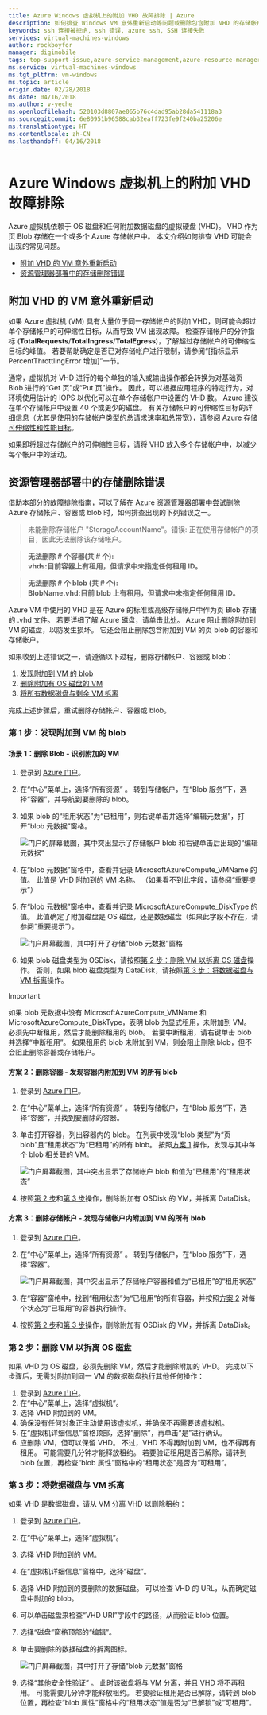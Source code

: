 ```yaml
---
title: Azure Windows 虚拟机上的附加 VHD 故障排除 | Azure
description: 如何排查 Windows VM 意外重新启动等问题或删除包含附加 VHD 的存储帐户的问题。
keywords: ssh 连接被拒绝, ssh 错误, azure ssh, SSH 连接失败
services: virtual-machines-windows
author: rockboyfor
manager: digimobile
tags: top-support-issue,azure-service-management,azure-resource-manager
ms.service: virtual-machines-windows
ms.tgt_pltfrm: vm-windows
ms.topic: article
origin.date: 02/28/2018
ms.date: 04/16/2018
ms.author: v-yeche
ms.openlocfilehash: 520103d8807ae065b76c4dad95ab28da541118a3
ms.sourcegitcommit: 6e80951b96588cab32eaff723fe9f240ba25206e
ms.translationtype: HT
ms.contentlocale: zh-CN
ms.lasthandoff: 04/16/2018
---
```

# <a name="troubleshoot-attached-vhds-on-azure-windows-virtual-machines"></a>Azure Windows 虚拟机上的附加 VHD 故障排除

Azure 虚拟机依赖于 OS 磁盘和任何附加数据磁盘的虚拟硬盘 (VHD)。 VHD 作为页 Blob 存储在一个或多个 Azure 存储帐户中。 本文介绍如何排查 VHD 可能会出现的常见问题。 

  * [附加 VHD 的 VM 意外重新启动]
  * [资源管理器部署中的存储删除错误]

<a name="you-are-experiencing-unexpected-reboots"></a>
## <a name="unexpected-reboots-of-vms-with-attached-vhds"></a>附加 VHD 的 VM 意外重新启动

如果 Azure 虚拟机 (VM) 具有大量位于同一存储帐户的附加 VHD，则可能会超过单个存储帐户的可伸缩性目标，从而导致 VM 出现故障。 检查存储帐户的分钟指标 (**TotalRequests**/**TotalIngress**/**TotalEgress**)，了解超过存储帐户的可伸缩性目标的峰值。 若要帮助确定是否已对存储帐户进行限制，请参阅“[指标显示 PercentThrottlingError 增加]”一节。

通常，虚拟机对 VHD 进行的每个单独的输入或输出操作都会转换为对基础页 Blob 进行的“Get 页”或“Put 页”操作。 因此，可以根据应用程序的特定行为，对环境使用估计的 IOPS 以优化可以在单个存储帐户中设置的 VHD 数。 Azure 建议在单个存储帐户中设置 40 个或更少的磁盘。 有关存储帐户的可伸缩性目标的详细信息（尤其是使用的存储帐户类型的总请求速率和总带宽），请参阅 [Azure 存储可伸缩性和性能目标](../../storage/common/storage-scalability-targets.md)。

如果即将超过存储帐户的可伸缩性目标，请将 VHD 放入多个存储帐户中，以减少每个帐户中的活动。

<a name="storage-delete-errors-in-rm"></a>
## <a name="storage-deletion-errors-in-resource-manager-deployment"></a>资源管理器部署中的存储删除错误

借助本部分的故障排除指南，可以了解在 Azure 资源管理器部署中尝试删除 Azure 存储帐户、容器或 blob 时，如何排查出现的下列错误之一。

>未能删除存储帐户 "StorageAccountName"。错误: 正在使用存储帐户的项目，因此无法删除该存储帐户。

>**无法删除 # 个容器(共 # 个):<br>vhds:目前容器上有租用，但请求中未指定任何租用 ID。**

>**无法删除 # 个 blob (共 # 个):<br>BlobName.vhd:目前 blob 上有租用，但请求中未指定任何租用 ID。**

Azure VM 中使用的 VHD 是在 Azure 的标准或高级存储帐户中作为页 Blob 存储的 .vhd 文件。  若要详细了解 Azure 磁盘，请单击[此处](../../virtual-machines/windows/about-disks-and-vhds.md)。 Azure 阻止删除附加到 VM 的磁盘，以防发生损坏。 它还会阻止删除包含附加到 VM 的页 blob 的容器和存储帐户。 

如果收到上述错误之一，请遵循以下过程，删除存储帐户、容器或 blob： 
1. [发现附加到 VM 的 blob](#step-1-identify-blobs-attached-to-a-vm)
2. [删除附加有 OS 磁盘的 VM](#step-2-delete-vm-to-detach-os-disk)
3. [将所有数据磁盘与剩余 VM 拆离](#step-3-detach-data-disk-from-the-vm)

完成上述步骤后，重试删除存储帐户、容器或 blob。

### <a name="step-1-identify-blob-attached-to-a-vm"></a>第 1 步：发现附加到 VM 的 blob

#### <a name="scenario-1-deleting-a-blob---identify-attached-vm"></a>场景 1：删除 Blob - 识别附加的 VM
1. 登录到 [Azure 门户](https://portal.azure.cn)。
2. 在“中心”菜单上，选择“所有资源” 。 转到存储帐户，在“Blob 服务”下，选择“容器”，并导航到要删除的 blob。
3. 如果 blob 的“租用状态”为“已租用”，则右键单击并选择“编辑元数据”，打开“blob 元数据”窗格。 

    ![门户的屏幕截图，其中突出显示了存储帐户 blob 和右键单击后出现的“编辑元数据”](./media/troubleshoot-vhds/utd-edit-metadata-sm.png)

4. 在“blob 元数据”窗格中，查看并记录 MicrosoftAzureCompute_VMName 的值。 此值是 VHD 附加到的 VM 名称。 （如果看不到此字段，请参阅“重要提示”）
5. 在“blob 元数据”窗格中，查看并记录 MicrosoftAzureCompute_DiskType 的值。 此值确定了附加磁盘是 OS 磁盘，还是数据磁盘（如果此字段不存在，请参阅“重要提示”）。 

     ![门户屏幕截图，其中打开了存储“blob 元数据”窗格](./media/troubleshoot-vhds/utd-blob-metadata-sm.png)

6. 如果 blob 磁盘类型为 OSDisk，请按照[第 2 步：删除 VM 以拆离 OS 磁盘](#step-2-delete-vm-to-detach-os-disk)操作。 否则，如果 blob 磁盘类型为 DataDisk，请按照[第 3 步：将数据磁盘与 VM 拆离](#step-3-detach-data-disk-from-the-vm)操作。 

> [!IMPORTANT]
> 如果 blob 元数据中没有 MicrosoftAzureCompute_VMName 和 MicrosoftAzureCompute_DiskType，表明 blob 为显式租用，未附加到 VM。 必须先中断租用，然后才能删除租用的 blob。 若要中断租用，请右键单击 blob 并选择“中断租用”。 如果租用的 blob 未附加到 VM，则会阻止删除 blob，但不会阻止删除容器或存储帐户。

#### <a name="scenario-2-deleting-a-container---identify-all-blobs-within-container-that-are-attached-to-vms"></a>方案 2：删除容器 - 发现容器内附加到 VM 的所有 blob
1. 登录到 [Azure 门户](https://portal.azure.cn)。
2. 在“中心”菜单上，选择“所有资源” 。 转到存储帐户，在“Blob 服务”下，选择“容器”，并找到要删除的容器。
3. 单击打开容器，列出容器内的 blob。 在列表中发现“blob 类型”为“页 blob”且“租用状态”为“已租用”的所有 blob。 按照[方案 1](#step-1-identify-blobs-attached-to-a-vm) 操作，发现与其中每个 blob 相关联的 VM。

    ![门户屏幕截图，其中突出显示了存储帐户 blob 和值为“已租用”的“租用状态”](./media/troubleshoot-vhds/utd-disks-sm.png)

4. 按照[第 2 步](#step-2-delete-vm-to-detach-os-disk)和[第 3 步](#step-3-detach-data-disk-from-the-vm)操作，删除附加有 OSDisk 的 VM，并拆离 DataDisk。 

#### <a name="scenario-3-deleting-storage-account---identify-all-blobs-within-storage-account-that-are-attached-to-vms"></a>方案 3：删除存储帐户 - 发现存储帐户内附加到 VM 的所有 blob
1. 登录到 [Azure 门户](https://portal.azure.cn)。
2. 在“中心”菜单上，选择“所有资源” 。 转到存储帐户，在“blob 服务”下，选择“容器”。

    ![门户屏幕截图，其中突出显示了存储帐户容器和值为“已租用”的“租用状态”](./media/troubleshoot-vhds/utd-containers-sm.png)

3. 在“容器”窗格中，找到“租用状态”为“已租用”的所有容器，并按照[方案 2](#scenario-2-deleting-a-container---identify-all-blobs-within-container-that-are-attached-to-vms) 对每个状态为“已租用”的容器执行操作。
4. 按照[第 2 步](#step-2-delete-vm-to-detach-os-disk)和[第 3 步](#step-3-detach-data-disk-from-the-vm)操作，删除附加有 OSDisk 的 VM，并拆离 DataDisk。 

### <a name="step-2-delete-vm-to-detach-os-disk"></a>第 2 步：删除 VM 以拆离 OS 磁盘
如果 VHD 为 OS 磁盘，必须先删除 VM，然后才能删除附加的 VHD。 完成以下步骤后，无需对附加到同一 VM 的数据磁盘执行其他任何操作：

1. 登录到 [Azure 门户](https://portal.azure.cn)。
2. 在“中心”菜单上，选择“虚拟机”。
3. 选择 VHD 附加到的 VM。
4. 确保没有任何对象正主动使用该虚拟机，并确保不再需要该虚拟机。
5. 在“虚拟机详细信息”窗格顶部，选择“删除”，再单击“是”进行确认。
6. 应删除 VM，但可以保留 VHD。 不过，VHD 不得再附加到 VM，也不得再有租用。 可能需要几分钟才能释放租约。 若要验证租用是否已解除，请转到 blob 位置，再检查“blob 属性”窗格中的“租用状态”是否为“可租用”。

### <a name="step-3-detach-data-disk-from-the-vm"></a>第 3 步：将数据磁盘与 VM 拆离
如果 VHD 是数据磁盘，请从 VM 分离 VHD 以删除租约：

1. 登录到 [Azure 门户](https://portal.azure.cn)。
2. 在“中心”菜单上，选择“虚拟机”。
3. 选择 VHD 附加到的 VM。
4. 在“虚拟机详细信息”窗格中，选择“磁盘”。
5. 选择 VHD 附加到的要删除的数据磁盘。 可以检查 VHD 的 URL，从而确定磁盘中附加的 blob。
6. 可以单击磁盘来检查“VHD URI”字段中的路径，从而验证 blob 位置。
7. 选择“磁盘”窗格顶部的“编辑”。
8. 单击要删除的数据磁盘的拆离图标。

     ![门户屏幕截图，其中打开了存储“blob 元数据”窗格](./media/troubleshoot-vhds/utd-vm-disks-edit.png)

9. 选择“其他安全性验证” 。 此时该磁盘将与 VM 分离，并且 VHD 将不再租用。 可能需要几分钟才能释放租约。 若要验证租用是否已解除，请转到 blob 位置，再检查“blob 属性”窗格中的“租用状态”值是否为“已解锁”或“可租用”。

[附加 VHD 的 VM 意外重新启动]: #you-are-experiencing-unexpected-reboots
[资源管理器部署中的存储删除错误]: #storage-delete-errors-in-rm

<!-- Update_Description: new articles on troubleshoot for vhds on windows VM -->
<!--ms.date: 04/16/2018-->